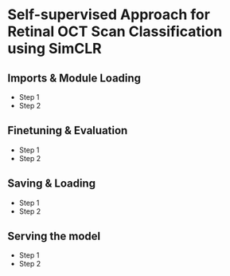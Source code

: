 # Self-supervised Approach for Retinal OCT Scan Classification using SimCLR
## Imports & Module Loading
* Step 1
* Step 2
## Finetuning & Evaluation
* Step 1
* Step 2
## Saving & Loading
* Step 1
* Step 2
## Serving the model
* Step 1
* Step 2
